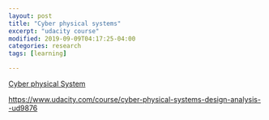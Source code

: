 ```yaml
---
layout: post
title: "Cyber physical systems"
excerpt: "udacity course"
modified: 2019-09-09T04:17:25-04:00
categories: research
tags: [learning]

---
```


[Cyber physical System](https://www.udacity.com/course/cyber-physical-systems-design-analysis--ud9876)

https://www.udacity.com/course/cyber-physical-systems-design-analysis--ud9876
